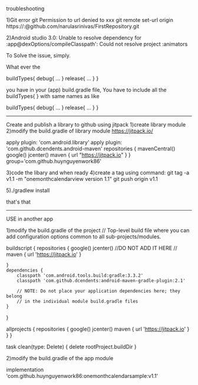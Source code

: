 troubleshooting

1)Git error git Permission to url denied to xxx
git remote set-url origin https://<username>:<password>@github.com/narulasrinivas/FirstRepository.git

2)Android studio 3.0: Unable to resolve dependency for :app@dexOptions/compileClasspath': Could not resolve project :animators




To Solve the issue, simply.

What ever the

buildTypes{
          debug{ ... }
          release{ ... }
    }

you have in your (app) build.gradle file, You have to include all the buildTypes{ } with same names as like

buildTypes{
      debug{ ... }
      release{ ... }
}


-----------------------------------------------------------------------------
Create and publish a library to github using jitpack
1)create library module
2)modify the build.gradle of library module
https://jitpack.io/

apply plugin: 'com.android.library'
apply plugin: 'com.github.dcendents.android-maven'
repositories {
    mavenCentral()
    google()
    jcenter()
    maven { url "https://jitpack.io" }
}
group='com.github.huynguyenwork86'


3)code the libary and when ready
4)create a tag using command:
 git tag -a v1.1 -m "onemonthcalendarview version 1.1"
 git push origin v1.1
 
5)./gradlew install

that's that

-----------------------------------------------------------------------------
USE in another app

1)modify the build.gradle of the project
// Top-level build file where you can add configuration options common to all sub-projects/modules.

buildscript {
    repositories {
        google()
        jcenter()
        //DO NOT ADD IT HERE
//        maven { url 'https://jitpack.io' }
        
    }
    dependencies {
        classpath 'com.android.tools.build:gradle:3.3.2'
        classpath 'com.github.dcendents:android-maven-gradle-plugin:2.1'

        // NOTE: Do not place your application dependencies here; they belong
        // in the individual module build.gradle files
    }
}

allprojects {
    repositories {
        google()
        jcenter()
        maven { url 'https://jitpack.io' }
    }
}

task clean(type: Delete) {
    delete rootProject.buildDir
}

2)modify the build.gradle of the app module

implementation 'com.github.huynguyenwork86:onemonthcalendarsample:v1.1'




